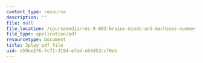 ```yaml
---
content_type: resource
description: ''
file: null
file_location: /coursemedia/res-9-003-brains-minds-and-machines-summer-course-summer-2015/d59be2f67c713194e7ade64d52ccf0eb_vmE4N0m67AA.pdf
file_type: application/pdf
resourcetype: Document
title: 3play pdf file
uid: d59be2f6-7c71-3194-e7ad-e64d52ccf0eb
---
```

